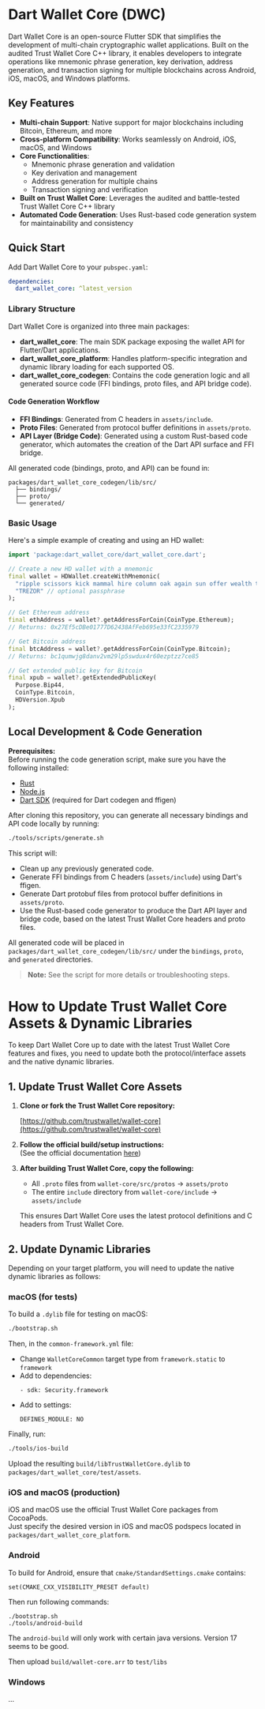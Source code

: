 # Dart Wallet Core (DWC)

Dart Wallet Core is an open-source Flutter SDK that simplifies the development of multi-chain cryptographic wallet applications. Built on the audited Trust Wallet Core C++ library, it enables developers to integrate operations like mnemonic phrase generation, key derivation, address generation, and transaction signing for multiple blockchains across Android, iOS, macOS, and Windows platforms.

## Key Features

- **Multi-chain Support**: Native support for major blockchains including Bitcoin, Ethereum, and more
- **Cross-platform Compatibility**: Works seamlessly on Android, iOS, macOS, and Windows
- **Core Functionalities**:
  - Mnemonic phrase generation and validation
  - Key derivation and management
  - Address generation for multiple chains
  - Transaction signing and verification
- **Built on Trust Wallet Core**: Leverages the audited and battle-tested Trust Wallet Core C++ library
- **Automated Code Generation**: Uses Rust-based code generation system for maintainability and consistency

## Quick Start

Add Dart Wallet Core to your `pubspec.yaml`:

```yaml
dependencies:
  dart_wallet_core: ^latest_version
```

### Library Structure

Dart Wallet Core is organized into three main packages:

- **dart_wallet_core**: The main SDK package exposing the wallet API for Flutter/Dart applications.
- **dart_wallet_core_platform**: Handles platform-specific integration and dynamic library loading for each supported OS.
- **dart_wallet_core_codegen**: Contains the code generation logic and all generated source code (FFI bindings, proto files, and API bridge code).

#### Code Generation Workflow

- **FFI Bindings**: Generated from C headers in `assets/include`.
- **Proto Files**: Generated from protocol buffer definitions in `assets/proto`.
- **API Layer (Bridge Code)**: Generated using a custom Rust-based code generator, which automates the creation of the Dart API surface and FFI bridge.

All generated code (bindings, proto, and API) can be found in:

```
packages/dart_wallet_core_codegen/lib/src/
  ├── bindings/
  ├── proto/
  └── generated/
```

### Basic Usage

Here's a simple example of creating and using an HD wallet:

```dart
import 'package:dart_wallet_core/dart_wallet_core.dart';

// Create a new HD wallet with a mnemonic
final wallet = HDWallet.createWithMnemonic(
  "ripple scissors kick mammal hire column oak again sun offer wealth tomorrow wagon turn fatal",
  "TREZOR" // optional passphrase
);

// Get Ethereum address
final ethAddress = wallet?.getAddressForCoin(CoinType.Ethereum);
// Returns: 0x27Ef5cDBe01777D62438AfFeb695e33fC2335979

// Get Bitcoin address
final btcAddress = wallet?.getAddressForCoin(CoinType.Bitcoin);
// Returns: bc1qumwjg8danv2vm29lp5swdux4r60ezptzz7ce85

// Get extended public key for Bitcoin
final xpub = wallet?.getExtendedPublicKey(
  Purpose.Bip44,
  CoinType.Bitcoin,
  HDVersion.Xpub
);
```

## Local Development & Code Generation

**Prerequisites:**  
Before running the code generation script, make sure you have the following installed:

- [Rust](https://www.rust-lang.org/tools/install)
- [Node.js](https://nodejs.org/)
- [Dart SDK](https://dart.dev/get-dart) (required for Dart codegen and ffigen)

After cloning this repository, you can generate all necessary bindings and API code locally by running:

```sh
./tools/scripts/generate.sh
```

This script will:

- Clean up any previously generated code.
- Generate FFI bindings from C headers (`assets/include`) using Dart's ffigen.
- Generate Dart protobuf files from protocol buffer definitions in `assets/proto`.
- Use the Rust-based code generator to produce the Dart API layer and bridge code, based on the latest Trust Wallet Core headers and proto files.

All generated code will be placed in `packages/dart_wallet_core_codegen/lib/src/` under the `bindings`, `proto`, and `generated` directories.

> **Note:** See the script for more details or troubleshooting steps.

# How to Update Trust Wallet Core Assets & Dynamic Libraries

To keep Dart Wallet Core up to date with the latest Trust Wallet Core features and fixes, you need to update both the protocol/interface assets and the native dynamic libraries.

## 1. Update Trust Wallet Core Assets

1. **Clone or fork the Trust Wallet Core repository:**

   [https://github.com/trustwallet/wallet-core](https://github.com/trustwallet/wallet-core)

2. **Follow the official build/setup instructions:**  
   (See the official documentation [here](https://developer.trustwallet.com/developer/wallet-core/developing-the-library/building))

3. **After building Trust Wallet Core, copy the following:**

   - All `.proto` files from `wallet-core/src/protos` → `assets/proto`
   - The entire `include` directory from `wallet-core/include` → `assets/include`

   This ensures Dart Wallet Core uses the latest protocol definitions and C headers from Trust Wallet Core.

## 2. Update Dynamic Libraries

Depending on your target platform, you will need to update the native dynamic libraries as follows:

### macOS (for tests)

To build a `.dylib` file for testing on macOS:

```sh
./bootstrap.sh
```

Then, in the `common-framework.yml` file:

- Change `WalletCoreCommon` target type from `framework.static` to `framework`
- Add to dependencies:
  ```
  - sdk: Security.framework
  ```
- Add to settings:
  ```
  DEFINES_MODULE: NO
  ```

Finally, run:

```sh
./tools/ios-build
```

Upload the resulting `build/libTrustWalletCore.dylib` to `packages/dart_wallet_core/test/assets`.

### iOS and macOS (production)

iOS and macOS use the official Trust Wallet Core packages from CocoaPods.  
Just specify the desired version in iOS and macOS podspecs located in `packages/dart_wallet_core_platform`.

### Android

To build for Android, ensure that `cmake/StandardSettings.cmake` contains:

```
set(CMAKE_CXX_VISIBILITY_PRESET default)
```

Then run following commands:

```
./bootstrap.sh
./tools/android-build
```

The `android-build` will only work with certain java versions. Version 17 seems to be good.

Then upload `build/wallet-core.arr` to `test/libs`

### Windows

...
